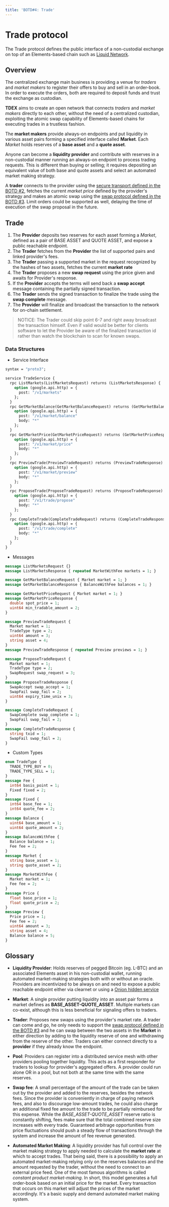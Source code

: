 ```yaml
---
title: 'BOTD#4: Trade'
---
```

# Trade protocol

The Trade protocol defines the public interface of a non-custodial exchange on top of an Elements-based chain such as [Liquid Network](https://liquid.net). 


## Overview

The centralized exchange main business is providing a venue for *traders* and *market makers* to register their offers to buy and sell in an order-book. In order to execute the orders, both are required to deposit funds and trust the exchange as custodian.  

**TDEX** aims to create an open network that connects *traders* and *market makers* directly to each other, without the need of a centralized custodian, exploiting the atomic swap capability of Elements-based chains for executing trades in a trustless fashion.

The **market makers** provide always-on endpoints and put liquidity in various asset pairs forming a specified interface called **Market**.  Each *Market* holds reserves of a **base asset** and a **quote asset**.

Anyone can become a **liquidity provider** and contribute with reserves in a non-custodial manner running an always-on endpoint to process trading requests. This is different than buying or selling; it requires depositing an equivalent value of both base and quote assets and select an automated market making strategy. 

A **trader** connects to the provider using the [secure transport defined in the BOTD #2](02-transport-protocol.md), fetches the current *market price* defined by the provider's strategy and makes an atomic swap using the [swap protocol defined in the BOTD #3](03-swap-protocol.md). Limit orders could be supported as well, delaying the time of execution of the swap proposal in the future.


## Trade

1. The **Provider** deposits two reserves for each asset forming a *Market*, defined as a pair of BASE ASSET and QUOTE ASSET, and expose a public reachable endpoint.
2. The **Trader** fetches from the **Provider** the list of supported pairs and linked provider's fees.
3. The **Trader** passing a supported market in the request recognized by the hashes of two assets, fetches the current **market rate**
4. The **Trader** proposes a new **swap request** using the price given and awaits for Provider's response.
5. If the **Provider** accepts the terms will send back a **swap accept** message containing the partially signed transaction.
6. The **Trader** sends the signed transaction to finalize the trade using the **swap complete** message.
7. The **Provider** will finalize and broadcast the transaction to the network for on-chain settlement.

> NOTICE: The Trader could skip point 6-7 and right away broadcast the transaction himself. Even if valid would be better for clients software to let the Provider be aware of the finalized transaction id rather than watch the blockchain to scan for known swaps.


### Data Structures 

* Service Interface

```protobuf
syntax = "proto3";

service TradeService {
  rpc ListMarkets(ListMarketsRequest) returns (ListMarketsResponse) {
    option (google.api.http) = {
      post: "/v1/markets"
    };
  }
  rpc GetMarketBalance(GetMarketBalanceRequest) returns (GetMarketBalanceResponse) {
    option (google.api.http) = {
      post: "/v1/market/balance"
      body: "*"
    };
  }
  rpc GetMarketPrice(GetMarketPriceRequest) returns (GetMarketPriceResponse) {
    option (google.api.http) = {
      post: "/v1/market/price"
      body: "*"
    };
  }
  rpc PreviewTrade(PreviewTradeRequest) returns (PreviewTradeResponse) {
    option (google.api.http) = {
      post: "/v1/market/preview"
      body: "*"
    };
  }
  rpc ProposeTrade(ProposeTradeRequest) returns (ProposeTradeResponse) {
    option (google.api.http) = {
      post: "/v1/trade/propose"
      body: "*"
    };
  }
  rpc CompleteTrade(CompleteTradeRequest) returns (CompleteTradeResponse) {
    option (google.api.http) = {
      post: "/v1/trade/complete"
      body: "*"
    };
  }
}
```

* Messages 

```protobuf
message ListMarketsRequest {}
message ListMarketsResponse { repeated MarketWithFee markets = 1; }

message GetMarketBalanceRequest { Market market = 1; }
message GetMarketBalanceResponse { BalanceWithFee balances = 1; }

message GetMarketPriceRequest { Market market = 1; }
message GetMarketPriceResponse {
  double spot_price = 1;
  uint64 min_tradable_amount = 2;
}

message PreviewTradeRequest {
  Market market = 1;
  TradeType type = 2;
  uint64 amount = 3;
  string asset = 4;
}
message PreviewTradeResponse { repeated Preview previews = 1; }

message ProposeTradeRequest {
  Market market = 1;
  TradeType type = 2;
  SwapRequest swap_request = 3;
}
message ProposeTradeResponse {
  SwapAccept swap_accept = 1;
  SwapFail swap_fail = 2;
  uint64 expiry_time_unix = 3;
}

message CompleteTradeRequest {
  SwapComplete swap_complete = 1;
  SwapFail swap_fail = 2;
}
message CompleteTradeResponse {
  string txid = 1;
  SwapFail swap_fail = 2;
}
```

* Custom Types 

```protobuf
enum TradeType {
  TRADE_TYPE_BUY = 0;
  TRADE_TYPE_SELL = 1;
}
message Fee {
  int64 basis_point = 1;
  Fixed fixed = 2;
}
message Fixed {
  int64 base_fee = 1;
  int64 quote_fee = 2;
}
message Balance {
  uint64 base_amount = 1;
  uint64 quote_amount = 2;
}
message BalanceWithFee {
  Balance balance = 1;
  Fee fee = 2;
}
message Market {
  string base_asset = 1;
  string quote_asset = 2;
}
message MarketWithFee {
  Market market = 1;
  Fee fee = 2;
}
message Price {
  float base_price = 1;
  float quote_price = 2;
}
message Preview {
  Price price = 1;
  Fee fee = 2;
  uint64 amount = 3;
  string asset = 4;
  Balance balance = 5;
}
```


## Glossary 

* **Liquidity Provider**: Holds reserves of pegged Bitcoin (eg. L-BTC) and an associated Elements asset in his non-custodial wallet, running automated market-making strategies both with or without an oracle. Providers are incentivized to be always on and need to expose a public reachable endpoint either via clearnet or using a [Onion hidden service](https://2019.www.torproject.org/docs/tor-onion-service.html)

* **Market**: A single provider putting liquidity into an asset pair forms a market defines as **BASE_ASSET-QUOTE_ASSET**. Multiple markets can co-exist, although this is less beneficial for signaling offers to traders. 

* **Trader**: Proposes new swaps using the provider's market rate. A trader can come and go, he only needs to support the [swap protocol defined in the BOTD #3](03-swap-protocol.md) and he can swap between the two assets in the **Market** in either direction by adding to the liquidity reserve of one and withdrawing from the reserve of the other. Traders can either connect directly to a **provider** if they already know the endpoint.

* **Pool**: Providers can register into a distributed service mesh with other providers pooling together liquidity. This acts as a first responder for traders to lookup for provider's aggregated offers. A provider could run alone OR in a pool, but not both at the same time with the same reserves.

* **Swap fee**: A small percentage of the amount of the trade can be taken out by the provider and added to the reserves, besides the network fees. Since the provider is conveniently in charge of paying network fees, and also to discourage low-amount trades, he could also charge an additional fixed fee amount to the trade to be partially reimbursed for this expense. While the *BASE_ASSET-QUOTE_ASSET* reserve ratio is constantly shifting, fees make sure that the total combined reserve size increases with every trade.
Guaranteed arbitrage opportunities from price fluctuations should push a steady flow of transactions through the system and increase the amount of fee revenue generated.

* **Automated Market Making**: A liquidity provider has full control over the market making strategy to apply needed to calculate the **market rate** at which to accept trades. That being said, there is a possibility to apply an automated market-making relying only on the reserves balances and the amount requested by the trader, without the need to connect to an external price feed. One of the most famous algorithms is called *constant product market-making*. In short, this model generates a full order-book based on an initial price for the market. Every transaction that occurs on this market will adjust the prices of the market accordingly. It's a basic supply and demand automated market making system. 
